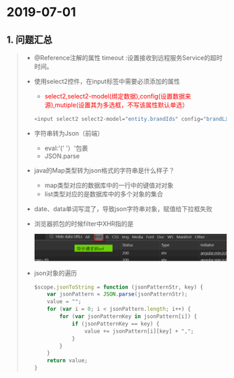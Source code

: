 # 2019-07-01

## 1. 问题汇总

> * @Reference注解的属性 timeout :设置接收到远程服务Service的超时时间。
>
> * 使用select2控件，在input标签中需要必须添加的属性
>
>   * <font color="red">select2,select2-model(绑定数据),config(设置数据来源),mutiple(设置其为多选框，不写该属性默认单选）</font>
>
>   ```javascript
>   <input select2 select2-model="entity.brandIds" config="brandList" multiple class="form-control"/>
>   ```
>
> * 字符串转为Json（前端）
>
>   * eval:'(' '）'包裹
>   * JSON.parse
>
> * java的Map类型转为json格式的字符串是什么样子？
>
>   * map类型对应的数据库中的一行中的键值对对象
>   * list类型对应的是数据库中的多个对象的集合
>
> * date、data单词写混了，导致json字符串对象，赋值给下拉框失败
>
> * 浏览器抓包的时候filter中XHR指的是
>
>   ![1561969909588](assets/1561969909588.png)
>
> * json对象的遍历
>
>   ```javascript
>   $scope.jsonToString = function (jsonPatternStr, key) {
>       var jsonPattern = JSON.parse(jsonPatternStr);
>       value = "";
>       for (var i = 0; i < jsonPattern.length; i++) {
>           for (var jsonPatternKey in jsonPattern[i]) {
>               if (jsonPatternKey == key) {
>                   value += jsonPattern[i][key] + ",";
>               }
>           }
>       }
>       return value;
>   }
>   ```
>
>   

